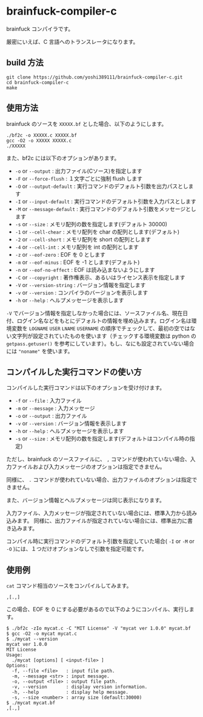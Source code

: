 # brainfuck-compiler-c

brainfuck コンパイラです。

厳密にいえば、C 言語へのトランスレータになります。

## build 方法

```shell-session
git clone https://github.com/yoshi389111/brainfuck-compiler-c.git
cd brainfuck-compiler-c
make
```

## 使用方法

brainfuck のソースを `XXXXX.bf` とした場合、以下のようにします。

```shell-session
./bf2c -o XXXXX.c XXXXX.bf
gcc -O2 -o XXXXX XXXXX.c
./XXXXX
```

また、bf2c には以下のオプションがあります。

* `-o` or `--output` : 出力ファイル(Cソース)を指定します
* `-F` or `--force-flush` : １文字ごとに強制 flush します
* `-O` or `--output-default` : 実行コマンドのデフォルト引数を出力パスとします
* `-I` or `--input-default` : 実行コマンドのデフォルト引数を入力パスとします
* `-M` or `--message-default` : 実行コマンドのデフォルト引数をメッセージとします
* `-s` or `--size` : メモリ配列の数を指定します(デフォルト 30000)
* `-1` or `--cell-chear` : メモリ配列を char の配列とします(デフォルト)
* `-2` or `--cell-short` : メモリ配列を short の配列とします
* `-4` or `--cell-int` : メモリ配列を int の配列とします
* `-z` or `--eof-zero` : EOF を 0 とします
* `-m` or `--eof-minus` : EOF を -1 とします(デフォルト)
* `-n` or `--eof-no-effect` : EOF は読み込まないようにします
* `-C` or `--copyright` : 著作権表示、あるいはライセンス表示を指定します
* `-V` or `--version-string` : バージョン情報を指定します
* `-v` or `--version` : コンパイラのバージョンを表示します
* `-h` or `--help` : ヘルプメッセージを表示します

`-V` でバージョン情報を指定しなかった場合には、ソースファイル名、現在日付、ログイン名などをもとにデフォルトの情報を埋め込みます。ログイン名は環境変数を `LOGNAME` `USER` `LNAME` `USERNAME` の順序でチェックして、最初の空ではない文字列が設定されていたものを使います（チェックする環境変数は python の `getpass.getuser()` を参考にしています）。もし、なにも設定されていない場合には `"noname"` を使います。

## コンパイルした実行コマンドの使い方

コンパイルした実行コマンドは以下のオプションを受け付けます。

* `-f` or `--file` : 入力ファイル
* `-m` or `--message` : 入力メッセージ
* `-o` or `--output` : 出力ファイル
* `-v` or `--version` : バージョン情報を表示します
* `-h` or `--help` : ヘルプメッセージを表示します
* `-s` or `--size` : メモリ配列の数を指定します(デフォルトはコンパイル時の指定)

ただし、brainfuck のソースファイルに、 `,` コマンドが使われていない場合、入力ファイルおよび入力メッセージのオプションは指定できません。

同様に、 `.` コマンドが使われていない場合、出力ファイルのオプションは指定できません。

また、バージョン情報とヘルプメッセージは同じ表示になります。

入力ファイル、入力メッセージが指定されていない場合には、標準入力から読み込みます。
同様に、出力ファイルが指定されていない場合には、標準出力に書き込みます。

コンパイル時に実行コマンドのデフォルト引数を指定していた場合( `-I` or `-M` or `-O` )には、１つだけオプションなしで引数を指定可能です。

## 使用例

`cat` コマンド相当のソースをコンパイルしてみます。

```brainfuck:mycat.bf
,[.,]
```

この場合、EOF を 0 にする必要があるので以下のようにコンパイル、実行します。


```shell-session
$ ./bf2c -zIo mycat.c -C "MIT License" -V "mycat ver 1.0.0" mycat.bf
$ gcc -O2 -o mycat mycat.c
$ ./mycat --version
mycat ver 1.0.0
MIT License
Usage:
  ./mycat [options] [ <input-file> ]
Options:
  -f, --file <file>   : input file path.
  -m, --message <str> : input message.
  -o, --output <file> : output file path.
  -v, --version       : display version information.
  -h, --help          : display help message.
  -s, --size <number> : array size (default:30000)
$ ./mycat mycat.bf
,[.,]
```

